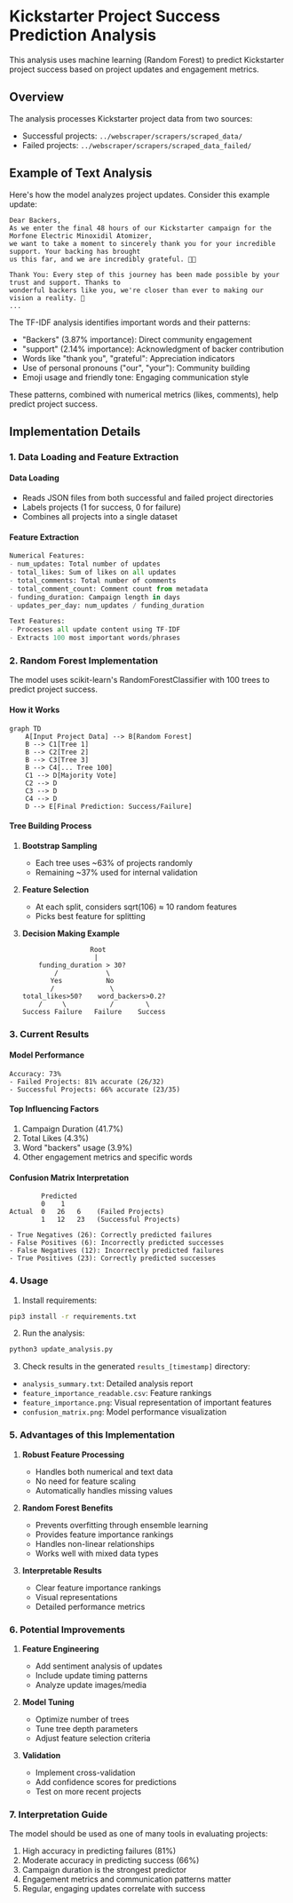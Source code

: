 # Kickstarter Project Success Prediction Analysis

This analysis uses machine learning (Random Forest) to predict Kickstarter project success based on project updates and engagement metrics.

## Overview

The analysis processes Kickstarter project data from two sources:
- Successful projects: `../webscraper/scrapers/scraped_data/`
- Failed projects: `../webscraper/scrapers/scraped_data_failed/`

## Example of Text Analysis

Here's how the model analyzes project updates. Consider this example update:

```
Dear Backers,
As we enter the final 48 hours of our Kickstarter campaign for the Morfone Electric Minoxidil Atomizer, 
we want to take a moment to sincerely thank you for your incredible support. Your backing has brought 
us this far, and we are incredibly grateful. 🙏✨

Thank You: Every step of this journey has been made possible by your trust and support. Thanks to 
wonderful backers like you, we're closer than ever to making our vision a reality. 🌟
...
```

The TF-IDF analysis identifies important words and their patterns:
- "Backers" (3.87% importance): Direct community engagement
- "support" (2.14% importance): Acknowledgment of backer contribution
- Words like "thank you", "grateful": Appreciation indicators
- Use of personal pronouns ("our", "your"): Community building
- Emoji usage and friendly tone: Engaging communication style

These patterns, combined with numerical metrics (likes, comments), help predict project success.

## Implementation Details

### 1. Data Loading and Feature Extraction

#### Data Loading
- Reads JSON files from both successful and failed project directories
- Labels projects (1 for success, 0 for failure)
- Combines all projects into a single dataset

#### Feature Extraction
```python
Numerical Features:
- num_updates: Total number of updates
- total_likes: Sum of likes on all updates
- total_comments: Total number of comments
- total_comment_count: Comment count from metadata
- funding_duration: Campaign length in days
- updates_per_day: num_updates / funding_duration

Text Features:
- Processes all update content using TF-IDF
- Extracts 100 most important words/phrases
```

### 2. Random Forest Implementation

The model uses scikit-learn's RandomForestClassifier with 100 trees to predict project success.

#### How it Works

```mermaid
graph TD
    A[Input Project Data] --> B[Random Forest]
    B --> C1[Tree 1]
    B --> C2[Tree 2]
    B --> C3[Tree 3]
    B --> C4[... Tree 100]
    C1 --> D[Majority Vote]
    C2 --> D
    C3 --> D
    C4 --> D
    D --> E[Final Prediction: Success/Failure]
```

#### Tree Building Process
1. **Bootstrap Sampling**
   - Each tree uses ~63% of projects randomly
   - Remaining ~37% used for internal validation

2. **Feature Selection**
   - At each split, considers sqrt(106) ≈ 10 random features
   - Picks best feature for splitting

3. **Decision Making Example**
   ```
                    Root
                     |
       funding_duration > 30?
           /            \
          Yes           No
          /              \
   total_likes>50?    word_backers>0.2?
       /     \           /        \
   Success Failure   Failure    Success
   ```

### 3. Current Results

#### Model Performance
```
Accuracy: 73%
- Failed Projects: 81% accurate (26/32)
- Successful Projects: 66% accurate (23/35)
```

#### Top Influencing Factors
1. Campaign Duration (41.7%)
2. Total Likes (4.3%)
3. Word "backers" usage (3.9%)
4. Other engagement metrics and specific words

#### Confusion Matrix Interpretation
```
        Predicted
        0    1
Actual  0   26   6    (Failed Projects)
        1   12   23   (Successful Projects)

- True Negatives (26): Correctly predicted failures
- False Positives (6): Incorrectly predicted successes
- False Negatives (12): Incorrectly predicted failures
- True Positives (23): Correctly predicted successes
```

### 4. Usage

1. Install requirements:
```bash
pip3 install -r requirements.txt
```

2. Run the analysis:
```bash
python3 update_analysis.py
```

3. Check results in the generated `results_[timestamp]` directory:
- `analysis_summary.txt`: Detailed analysis report
- `feature_importance_readable.csv`: Feature rankings
- `feature_importance.png`: Visual representation of important features
- `confusion_matrix.png`: Model performance visualization

### 5. Advantages of this Implementation

1. **Robust Feature Processing**
   - Handles both numerical and text data
   - No need for feature scaling
   - Automatically handles missing values

2. **Random Forest Benefits**
   - Prevents overfitting through ensemble learning
   - Provides feature importance rankings
   - Handles non-linear relationships
   - Works well with mixed data types

3. **Interpretable Results**
   - Clear feature importance rankings
   - Visual representations
   - Detailed performance metrics

### 6. Potential Improvements

1. **Feature Engineering**
   - Add sentiment analysis of updates
   - Include update timing patterns
   - Analyze update images/media

2. **Model Tuning**
   - Optimize number of trees
   - Tune tree depth parameters
   - Adjust feature selection criteria

3. **Validation**
   - Implement cross-validation
   - Add confidence scores for predictions
   - Test on more recent projects

### 7. Interpretation Guide

The model should be used as one of many tools in evaluating projects:
1. High accuracy in predicting failures (81%)
2. Moderate accuracy in predicting success (66%)
3. Campaign duration is the strongest predictor
4. Engagement metrics and communication patterns matter
5. Regular, engaging updates correlate with success 